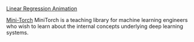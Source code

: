 
[Linear Regression Animation](https://hackernoon.com/visualizing-linear-regression-with-pytorch-9261f49edb09)


[Mini-Torch](https://minitorch.github.io/) MiniTorch is a teaching library for machine learning engineers who wish to learn about the internal concepts underlying deep learning systems.
